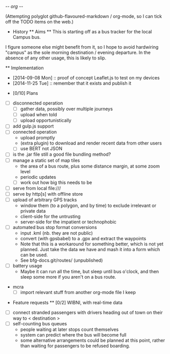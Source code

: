 -*- org -*-

(Attempting polyglot github-flavoured-markdown / org-mode,
so I can tick off the TODO items on the web.)

* History
** Aims **
This is starting off as a bus tracker for the local Campus bus.

I figure someone else might benefit from it, so I hope to avoid
hardwiring "campus" as the sole morning destination / evening
departure.  In the absence of any other usage, this is likely to slip.

** Implementation
+ [2014-09-08 Mon] :: proof of concept Leaflet.js to test on my devices
+ [2014-11-25 Tue] :: remember that it exists and publish it

* [0/10] Plans
+ [ ] disconnected operation
  + [ ] gather data, possibly over multiple journeys
  + [ ] upload when told
  + [ ] upload opportunistically
+ [ ] add gulp.js support
+ [ ] connected operation
  + upload promptly
  + (extra plugin) to download and render recent data from other users
  + [ ] use BERT not JSON
+ [ ] is the .jar file still a good file bundling method?
+ [ ] manage a static set of map tiles
  + the area of a bus route, plus some distance margin, at some zoom level
  + periodic updates
  + [ ] work out how big this needs to be
+ [ ] serve from local file:///
+ [ ] serve by http[s] with offline store
+ [ ] upload of arbitrary GPS tracks
  + window them (to a polygon, and by time) to exclude irrelevant or
    private data
  + client-side for the untrusting
  + server-side for the impatient or technophobic
+ [ ] automated bus stop format conversions
  + input .kml (nb. they are not public)
  + convert (with gpsbabel) to a .gpx and extract the waypoints
  + Note that this is a workaround for something better, which is not
    yet planned.  Just take the data we have and mash it into a form
    which can be used.
  + See bfg-docs.git/routes/ (unpublished)
+ [ ] battery usage
  + Maybe it can run all the time, but sleep until bus o'clock, and
    then sleep some more if you aren't on a bus route.
+ mcra
  + [ ] import relevant stuff from another org-mode file I keep

* Feature requests
** [0/2] WIBNI, with real-time data
+ [ ] connect stranded passengers with drivers heading out of town on their way to < destination >
+ [ ] self-counting bus queues
  + people waiting at later stops count themselves
  + system can predict where the bus will become full
  + some alternative arrangements could be planned at this point,
    rather than waiting for passengers to be refused boarding.
